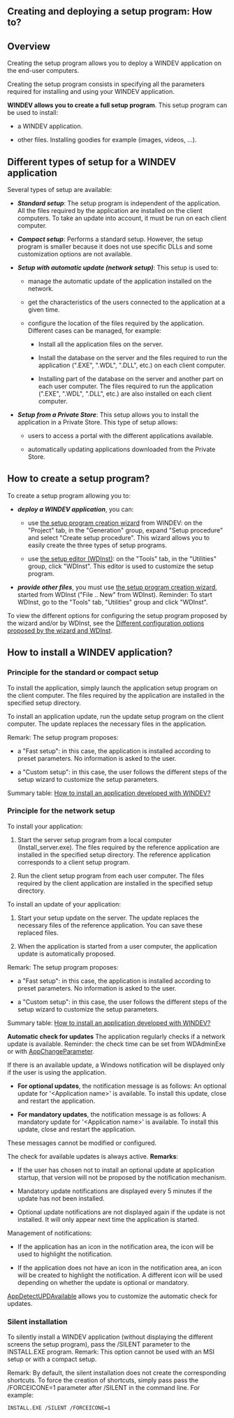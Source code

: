 


## Creating and deploying a setup program: How to?
			



<a name="NOTE1"></a>
<a name="NOTE1_1"></a>


## Overview
<a name="overview_ELTTEXTE000229"></a>
Creating the setup program allows you to deploy a WINDEV application on the end-user computers.

Creating the setup program consists in specifying all the parameters required for installing and using your WINDEV application.

**WINDEV allows you to create a full setup program**. This setup program can be used to install:

- a WINDEV application.

- other files. Installing goodies for example (images, videos, ...).




<a name="NOTE2"></a>
<a name="NOTE2_1"></a>


## Different types of setup for a WINDEV application
<a name="different_types_setup_for_windev_application_ELTTEXTE000253"></a>
Several types of setup are available:

- ***Standard setup***: The setup program is independent of the application. All the files required by the application are installed on the client computers. To take an update into account, it must be run on each client computer.

- ***Compact setup***: Performs a standard setup. However, the setup program is smaller because it does not use specific DLLs and some customization options are not available.

- ***Setup with automatic update (network setup)***: This setup is used to:

	- manage the automatic update of the application installed on the network.

	- get the characteristics of the users connected to the application at a given time.

	- configure the location of the files required by the application. Different cases can be managed, for example:

		- Install all the application files on the server.

		- Install the database on the server and the files required to run the application (".EXE", ".WDL", ".DLL", etc.) on each client computer.

		- Installing part of the database on the server and another part on each user computer. The files required to run the application (".EXE", ".WDL", ".DLL", etc.) are also installed on each client computer.




- ***Setup from a Private Store***: This setup allows you to install the application in a Private Store. This type of setup allows: 

	- users to access a portal with the different applications available. 

	- automatically updating applications downloaded from the Private Store.







<a name="NOTE3"></a>
<a name="NOTE3_1"></a>


## How to create a setup program?
<a name="how_create_setup_program_ELTTEXTE000277"></a>
To create a setup program allowing you to:

- ***deploy a WINDEV application***, you can:

	- use [the setup program creation wizard](../Editeurs/2028062.md) from WINDEV: on the "Project" tab, in the "Generation" group, expand "Setup procedure" and select "Create setup procedure". This wizard allows you to easily create the three types of setup programs.

	- use [the setup editor (WDInst)](../Editeurs/2028042.md): on the "Tools" tab, in the "Utilities" group, click "WDInst". This editor is used to customize the setup program.




- ***provide other files***, you must use [the setup program creation wizard](../Editeurs/2028062.md), started from WDInst ("File .. New" from WDInst).
	Reminder: To start WDInst, go to the "Tools" tab, "Utilities" group and click "WDInst".




To view the different options for configuring the setup program proposed by the wizard and/or by WDInst, see the [Different configuration options proposed by the wizard and WDInst](../Editeurs/2028016.md).

<a name="NOTE4"></a>
<a name="NOTE4_1"></a>


## How to install a WINDEV application?
<a name="how_install_windev_application_ELTTEXTE000301"></a>


### Principle for the standard or compact setup
<a name="principle_for_the_standard_compact_setup_ELTPARAGRAPHE000115"></a>

To install the application, simply launch the application setup program on the client computer. The files required by the application are installed in the specified setup directory.

To install an application update, run the update setup program on the client computer. The update replaces the necessary files in the application.

Remark: The setup program proposes: 

- a "Fast setup": in this case, the application is installed according to preset parameters. No information is asked to the user.

- a "Custom setup": in this case, the user follows the different steps of the setup wizard to customize the setup parameters. 




Summary table: [How to install an application developed with WINDEV?](../Editeurs/2028005.md)
<a name="NOTE4_2"></a>


### Principle for the network setup
<a name="principle_for_the_network_setup_ELTPARAGRAPHE000135"></a>

To install your application:

1. Start the server setup program from a local computer (Install_server.exe). The files required by the reference application are installed in the specified setup directory. The reference application corresponds to a client setup program.

2. Run the client setup program from each user computer. The files required by the client application are installed in the specified setup directory.




To install an update of your application:

1. Start your setup update on the server. The update replaces the necessary files of the reference application. You can save these replaced files.

2. When the application is started from a user computer, the application update is automatically proposed.




Remark: The setup program proposes: 

- a "Fast setup": in this case, the application is installed according to preset parameters. No information is asked to the user.

- a "Custom setup": in this case, the user follows the different steps of the setup wizard to customize the setup parameters. 




Summary table: [How to install an application developed with WINDEV?](../Editeurs/2028005.md)

**Automatic check for updates**
The application regularly checks if a network update is available. 
Reminder: the check time can be set from WDAdminExe or with [AppChangeParameter](../WDLang1/1000017260.md). 

If there is an available update, a Windows notification will be displayed only if the user is using the application.

- **For optional updates**, the notification message is as follows: 
	An optional update for '&lt;Application name&gt;' is available. To install this update, close and restart the application.

- **For mandatory updates**, the notification message is as follows: 
	A mandatory update for '&lt;Application name&gt;' is available. To install this update, close and restart the application.


These messages cannot be modified or configured. 

The check for available updates is always active. 
**Remarks**: 

- If the user has chosen not to install an optional update at application startup, that version will not be proposed by the notification mechanism. 

- Mandatory update notifications are displayed every 5 minutes if the update has not been installed. 

- Optional update notifications are not displayed again if the update is not installed. It will only appear next time the application is started.






Management of notifications: 

- If the application has an icon in the notification area, the icon will be used to highlight the notification. 

- If the application does not have an icon in the notification area, an icon will be created to highlight the notification. A different icon will be used depending on whether the update is optional or mandatory.


[AppDetectUPDAvailable](../WDLang1/1410087705.md) allows you to customize the automatic check for updates.
<a name="NOTE4_3"></a>


### Silent installation
<a name="silent_installation_ELTPARAGRAPHE000170"></a>

To silently install a WINDEV application (without displaying the different screens the setup program), pass the /SILENT parameter to the INSTALL.EXE program.
Remark: This option cannot be used with an MSI setup or with a compact setup.

Remark: By default, the silent installation does not create the corresponding shortcuts. To force the creation of shortcuts, simply pass pass the /FORCEICONE=1 parameter after /SILENT in the command line. 
For example: 

```txt
INSTALL.EXE /SILENT /FORCEICONE=1
```



